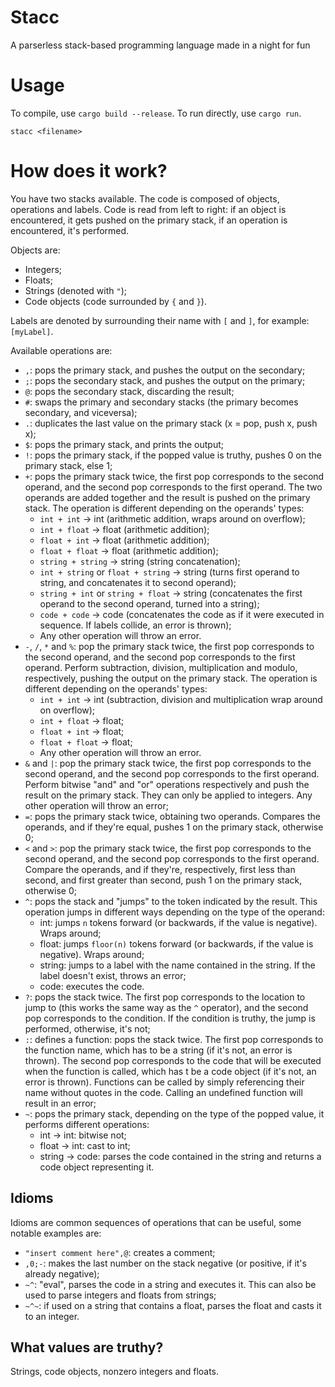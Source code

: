# Stacc
A parserless stack-based programming language made in a night for fun

# Usage
To compile, use `cargo build --release`. To run directly, use `cargo run`.
```
stacc <filename>
```

# How does it work?
You have two stacks available. The code is composed of objects, operations and labels. 
Code is read from left to right: if an object is encountered, it gets pushed on the primary stack, if an operation is encountered, it's performed.

Objects are:
- Integers;
- Floats;
- Strings (denoted with `"`);
- Code objects (code surrounded by `{` and `}`).

Labels are denoted by surrounding their name with `[` and `]`, for example: `[myLabel]`.

Available operations are:
- `,`: pops the primary stack, and pushes the output on the secondary;
- `;`: pops the secondary stack, and pushes the output on the primary;
- `@`: pops the secondary stack, discarding the result;
- `#`: swaps the primary and secondary stacks (the primary becomes secondary, and viceversa);
- `.`: duplicates the last value on the primary stack (x = pop, push x, push x);
- `$`: pops the primary stack, and prints the output;
- `!`: pops the primary stack, if the popped value is truthy, pushes 0 on the primary stack, else 1;
- `+`: pops the primary stack twice, the first pop corresponds to the second operand, and the second pop corresponds to the first operand. The two operands are added together and the result is pushed on the primary stack. The operation is different depending on the operands' types:
    - `int + int` -> int (arithmetic addition, wraps around on overflow);
    - `int + float` -> float (arithmetic addition);
    - `float + int` -> float (arithmetic addition);
    - `float + float` -> float (arithmetic addition);
    - `string + string` -> string (string concatenation);
    - `int + string` or `float + string` -> string (turns first operand to string, and concatenates it to second operand);
    - `string + int` or `string + float` -> string (concatenates the first operand to the second operand, turned into a string);
    - `code + code` -> code (concatenates the code as if it were executed in sequence. If labels collide, an error is thrown);
    - Any other operation will throw an error.
- `-`, `/`, `*` and `%`: pop the primary stack twice, the first pop corresponds to the second operand, and the second pop corresponds to the first operand. Perform subtraction, division, multiplication and modulo, respectively, pushing the output on the primary stack. The operation is different depending on the operands' types:
    - `int + int` -> int (subtraction, division and multiplication wrap around on overflow);
    - `int + float` -> float;
    - `float + int` -> float;
    - `float + float` -> float;
    - Any other operation will throw an error.
- `&` and `|`: pop the primary stack twice, the first pop corresponds to the second operand, and the second pop corresponds to the first operand. Perform bitwise "and" and "or" operations respectively and push the result on the primary stack. They can only be applied to integers. Any other operation will throw an error;
- `=`: pops the primary stack twice, obtaining two operands. Compares the operands, and if they're equal, pushes 1 on the primary stack, otherwise 0;
- `<` and `>`: pop the primary stack twice, the first pop corresponds to the second operand, and the second pop corresponds to the first operand. Compare the operands, and if they're, respectively, first less than second, and first greater than second, push 1 on the primary stack, otherwise 0;
- `^`: pops the stack and "jumps" to the token indicated by the result. This operation jumps in different ways depending on the type of the operand:
    - int: jumps `n` tokens forward (or backwards, if the value is negative). Wraps around;
    - float: jumps `floor(n)` tokens forward (or backwards, if the value is negative). Wraps around;
    - string: jumps to a label with the name contained in the string. If the label doesn't exist, throws an error;
    - code: executes the code.
- `?`: pops the stack twice. The first pop corresponds to the location to jump to (this works the same way as the `^` operator), and the second pop corresponds to the condition. If the condition is truthy, the jump is performed, otherwise, it's not;
- `:`: defines a function: pops the stack twice. The first pop corresponds to the function name, which has to be a string (if it's not, an error is thrown). The second pop corresponds to the code that will be executed when the function is called, which has t be a code object (if it's not, an error is thrown). Functions can be called by simply referencing their name without quotes in the code. Calling an undefined function will result in an error;
- `~`: pops the primary stack, depending on the type of the popped value, it performs different operations:
    - int -> int: bitwise not;
    - float -> int: cast to int;
    - string -> code: parses the code contained in the string and returns a code object representing it.

## Idioms
Idioms are common sequences of operations that can be useful, some notable examples are:
- `"insert comment here",@`: creates a comment;
- `,0;-`: makes the last number on the stack negative (or positive, if it's already negative);
- `~^`: "eval", parses the code in a string and executes it. This can also be used to parse integers and floats from strings;
- `~^~`: if used on a string that contains a float, parses the float and casts it to an integer.

## What values are truthy?
Strings, code objects, nonzero integers and floats.
